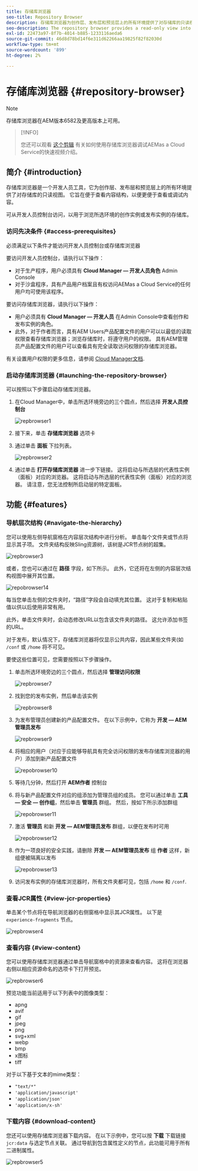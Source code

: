 ```yaml
---
title: 存储库浏览器
seo-title: Repository Browser
description: 存储库浏览器为创作层、发布层和预览层上的所有环境提供了对存储库的只读视图。
seo-description: The repository browser provides a read-only view into the repository for all environments on author, publish, and preview tiers.
exl-id: 22473a97-8f7b-4014-b885-1233116aeda6
source-git-commit: 46d8d78bd14f6e311d62266aa19825f82f82030d
workflow-type: tm+mt
source-wordcount: '899'
ht-degree: 2%

---
```


# 存储库浏览器 {#repository-browser}

>[!NOTE]
>
>存储库浏览器在AEM版本6582及更高版本上可用。

>[!INFO]
>
>您还可以观看 [这个剪辑](https://experienceleague.adobe.com/docs/experience-manager-learn/cloud-service/debugging/debugging-aem-as-a-cloud-service/repository-browser.html) 有关如何使用存储库浏览器调试AEMas a Cloud Service的快速视频介绍。

## 简介 {#introduction}

存储库浏览器是一个开发人员工具，它为创作层、发布层和预览层上的所有环境提供了对存储库的只读视图。 它旨在便于查看内容结构，以便更便于查看或调试内容。

可从开发人员控制台访问，以用于浏览所选环境的创作实例或发布实例的存储库。

### 访问先决条件 {#access-prerequisites}

必须满足以下条件才能访问开发人员控制台或存储库浏览器

要访问开发人员控制台，请执行以下操作：

* 对于生产程序，用户必须具有 **Cloud Manager — 开发人员角色** Admin Console
* 对于沙盒程序，具有产品用户档案且有权访问AEMas a Cloud Service的任何用户均可使用该程序。

要访问存储库浏览器，请执行以下操作：

* 用户必须具有 **Cloud Manager — 开发人员** 在Admin Console中查看创作和发布实例的角色。
* 此外，对于作者而言，具有AEM Users产品配置文件的用户可以以最低的读取权限查看存储库浏览器；浏览存储库时，将遵守用户的权限。 具有AEM管理员产品配置文件的用户可以查看具有完全读取访问权限的存储库浏览器。

有关设置用户权限的更多信息，请参阅 [Cloud Manager文档](https://experienceleague.adobe.com/docs/experience-manager-cloud-manager/using/requirements/setting-up-users-and-roles.html).

### 启动存储库浏览器 {#launching-the-repository-browser}

可以按照以下步骤启动存储库浏览器。

1. 在Cloud Manager中，单击所选环境旁边的三个圆点，然后选择 **开发人员控制台**

   ![repbrowser1](/help/implementing/developing/tools/assets/repobrowser1.png)

1. 接下来，单击 **存储库浏览器** 选项卡
1. 通过单击 **面板** 下拉列表。

   ![repbrowser2](/help/implementing/developing/tools/assets/repobrowser2.png)

1. 通过单击 **打开存储库浏览器** 进一步下链接。 这将启动与所选层的代表性实例（面板）对应的浏览器。 这将启动与所选层的代表性实例（面板）对应的浏览器。 请注意，您无法控制所启动层的特定面板。

## 功能 {#features}

### 导航层次结构 {#navigate-the-hierarchy}

您可以使用左侧导航窗格在内容层次结构中进行分析。 单击每个文件夹或节点将显示其子项。 文件夹结构反映Sling资源树，该树是JCR节点树的超集。

![repbrowser3](/help/implementing/developing/tools/assets/repobrowser3.png)

或者，您也可以通过在 **路径** 字段，如下所示。 此外，它还将在左侧的内容层次结构视图中展开其位置。

![repobrowser14](/help/implementing/developing/tools/assets/repobrowser14.png)

每当您单击左侧的文件夹时，“路径”字段会自动填充其位置。 这对于复制和粘贴值以供以后使用非常有用。

此外，单击文件夹时，会动态修改URL以包含该文件夹的路径。 这允许添加书签的URL。

对于发布，默认情况下，存储库浏览器将仅显示公共内容，因此某些文件夹(如 `/conf` 或 `/home` 将不可见。

要使这些位置可见，您需要按照以下步骤操作。

1. 单击所选环境旁边的三个圆点，然后选择 **管理访问权限**

   ![repbrowser7](/help/implementing/developing/tools/assets/repobrowser7.png)

1. 找到您的发布实例，然后单击该实例

   ![repbrowser8](/help/implementing/developing/tools/assets/repobrowser8.png)

1. 为发布管理员创建新的产品配置文件。 在以下示例中，它称为 **开发 — AEM管理员发布**

   ![repbrowser9](/help/implementing/developing/tools/assets/repobrowser9.png)

1. 将相应的用户（对应于应能够导航具有完全访问权限的发布存储库浏览器的用户）添加到新产品配置文件

   ![repobrowser10](/help/implementing/developing/tools/assets/repobrowser10.png)

1. 等待几分钟，然后打开 **AEM作者** 控制台
1. 将与新产品配置文件对应的组添加为管理员组的成员。 您可以通过单击 **工具 — 安全 — 创作组**，然后单击 **管理员** 群组。 然后，按如下所示添加群组

   ![repobrowser11](/help/implementing/developing/tools/assets/repobrowser11.png)

1. 激活 **管理员** 和新 **开发 — AEM管理员发布** 群组，以便在发布时可用

   ![repobrowser12](/help/implementing/developing/tools/assets/repobrowser12.png)

1. 作为一项良好的安全实践，请删除 **开发 — AEM管理员发布** 组 **作者** 这样，新组便被隔离以发布

   ![repobrowser13](/help/implementing/developing/tools/assets/repobrowser13.png)

1. 访问发布实例的存储库浏览器时，所有文件夹都可见，包括 `/home` 和 `/conf`.

### 查看JCR属性 {#view-jcr-properties}

单击某个节点将在导航浏览器的右侧窗格中显示其JCR属性。 以下是 `experience-fragments` 节点。

![repbrowser4](/help/implementing/developing/tools/assets/repobrowser41.png)

### 查看内容 {#view-content}

您可以使用存储库浏览器通过单击导航窗格中的资源来查看内容。 这将在浏览器右侧以相应资源命名的选项卡下打开预览。

![repbrowser6](/help/implementing/developing/tools/assets/repobrowser61.png)

预览功能当前适用于以下列表中的图像类型：

* apng
* avif
* gif
* jpeg
* png
* svg+xml
* webp
* bmp
* x图标
* tiff

对于以下基于文本的mime类型：

* `"text/*"`
* `'application/javascript'`
* `'application/json'`
* `'application/x-sh'`

### 下载内容 {#download-content}

您还可以使用存储库浏览器下载内容。 在以下示例中，您可以按 **下载** 下载链接 `jcr:data` 与选定节点关联。 通过导航到包含属性定义的节点，此功能可用于所有二进制属性。

![repbrowser5](/help/implementing/developing/tools/assets/repobrowser52.png)
